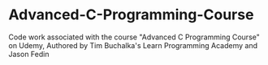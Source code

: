 # Advanced-C-Programming-Course
Code work associated with the course "Advanced C Programming Course" on Udemy, Authored by Tim Buchalka's Learn Programming Academy and Jason Fedin
